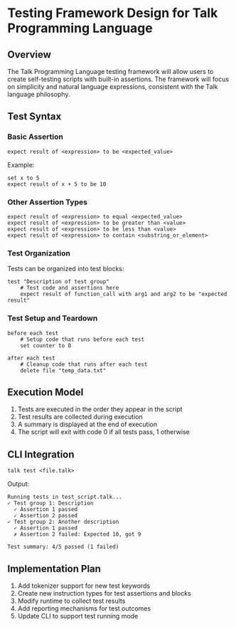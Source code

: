 # Testing Framework Design for Talk Programming Language

## Overview

The Talk Programming Language testing framework will allow users to create self-testing scripts with built-in assertions. The framework will focus on simplicity and natural language expressions, consistent with the Talk language philosophy.

## Test Syntax

### Basic Assertion

```talk
expect result of <expression> to be <expected_value>
```

Example:
```talk
set x to 5
expect result of x + 5 to be 10
```

### Other Assertion Types

```talk
expect result of <expression> to equal <expected_value>
expect result of <expression> to be greater than <value>
expect result of <expression> to be less than <value>
expect result of <expression> to contain <substring_or_element>
```

### Test Organization

Tests can be organized into test blocks:

```talk
test "Description of test group"
    # Test code and assertions here
    expect result of function_call with arg1 and arg2 to be "expected result"
```

### Test Setup and Teardown

```talk
before each test
    # Setup code that runs before each test
    set counter to 0

after each test
    # Cleanup code that runs after each test
    delete file "temp_data.txt"
```

## Execution Model

1. Tests are executed in the order they appear in the script
2. Test results are collected during execution
3. A summary is displayed at the end of execution
4. The script will exit with code 0 if all tests pass, 1 otherwise

## CLI Integration

```
talk test <file.talk>
```

Output:
```
Running tests in test_script.talk...
✓ Test group 1: Description
  ✓ Assertion 1 passed
  ✓ Assertion 2 passed
✓ Test group 2: Another description
  ✓ Assertion 1 passed
  ✗ Assertion 2 failed: Expected 10, got 9

Test summary: 4/5 passed (1 failed)
```

## Implementation Plan

1. Add tokenizer support for new test keywords
2. Create new instruction types for test assertions and blocks
3. Modify runtime to collect test results
4. Add reporting mechanisms for test outcomes
5. Update CLI to support test running mode
